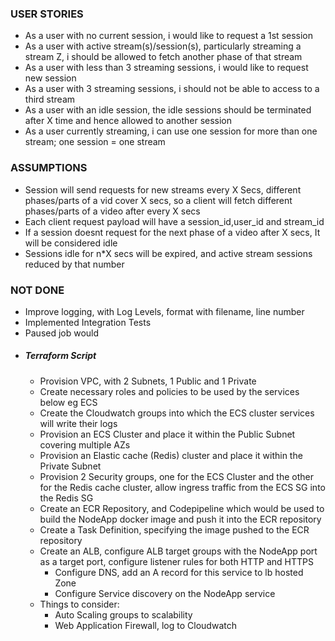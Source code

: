 ### USER STORIES

- As a user with no current session, i would like to request a 1st session
- As a user with active stream(s)/session(s), particularly streaming a stream Z, i should be allowed to fetch another phase of that stream
- As a user with less than 3 streaming sessions, i would like to request new session
- As a user with 3 streaming sessions, i should not be able to access to a third stream
- As a user with an idle session, the idle sessions should be terminated after X time and hence allowed to another session
- As a user currently streaming, i can use one session for more than one stream; one session = one stream

### ASSUMPTIONS

- Session will send requests for new streams every X Secs, different phases/parts of a vid cover X secs, so a client will fetch different phases/parts of a video after every X secs
- Each client request payload will have a session_id,user_id and stream_id
- If a session doesnt request for the next phase of a video after X secs, It will be considered idle
- Sessions idle for n\*X secs will be expired, and active stream sessions reduced by that number

### NOT DONE

- Improve logging, with Log Levels, format with filename, line number
- Implemented Integration Tests
- Paused job would
- ##### Terraform Script
  - Provision VPC, with 2 Subnets, 1 Public and 1 Private
  - Create necessary roles and policies to be used by the services below eg ECS
  - Create the Cloudwatch groups into which the ECS cluster services will write their logs
  - Provision an ECS Cluster and place it within the Public Subnet covering multiple AZs
  - Provision an Elastic cache (Redis) cluster and place it within the Private Subnet
  - Provision 2 Security groups, one for the ECS Cluster and the other for the Redis cache cluster, allow ingress traffic from the ECS SG into the Redis SG
  - Create an ECR Repository, and Codepipeline which would be used to build the NodeApp docker image and push it into the ECR repository
  - Create a Task Definition, specifying the image pushed to the ECR repository
  - Create an ALB, configure ALB target groups with the NodeApp port as a target port, configure listener rules for both HTTP and HTTPS
    - Configure DNS, add an A record for this service to lb hosted Zone
    - Configure Service discovery on the NodeApp service
  - Things to consider:
    - Auto Scaling groups to scalability
    - Web Application Firewall, log to Cloudwatch
